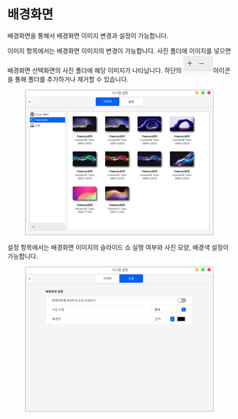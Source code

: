 # 배경화면

배경화면을 통해서 배경화면 이미지 변경과 설정이 가능합니다.  &#x20;

이미지 항목에서는 배경화면 이미지의 변경이 가능합니다. 사진 폴더에 이미지를 넣으면 배경화면 선택화면의 사진 폴더에 해당 이미지가 나타납니다. 하단의 ![](<../../.gitbook/assets/스크린샷, 2022-11-14 11-05-19.png>)아이콘을 통해 폴더를 추가하거나 제거할 수 있습니다.

<figure><img src="../../.gitbook/assets/스크린샷, 2022-10-28 15-00-41.png" alt=""><figcaption></figcaption></figure>

설정 항목에서는 배경화면 이미지의 슬라이드 쇼 실행 여부와 사진 모양, 배경색 설정이 가능합니다.&#x20;

<figure><img src="../../.gitbook/assets/스크린샷, 2022-10-28 15-00-46.png" alt=""><figcaption></figcaption></figure>
